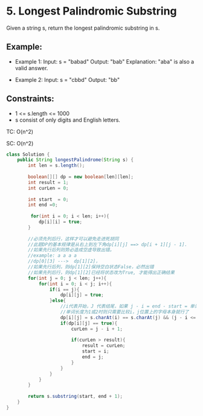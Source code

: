# 5. Longest Palindromic Substring

Given a string s, return the longest palindromic substring in s.

## Example:
+ Example 1:
Input: s = "babad"
Output: "bab"
Explanation: "aba" is also a valid answer.

+ Example 2:
Input: s = "cbbd"
Output: "bb"
 

## Constraints:
+ 1 <= s.length <= 1000
+ s consist of only digits and English letters.

TC: O(n^2)

SC: O(n^2)

```java
class Solution {
    public String longestPalindrome(String s) {
        int len = s.length();
        
        boolean[][] dp = new boolean[len][len];
        int result = 1;
        int curLen = 0;
        
        int start  = 0;
        int end =0;
        
         for(int i = 0; i < len; i++){
            dp[i][i] = true;
        }
        
        //必须先列后行，这样才可以避免走进死胡同
        //此题DP的基本规律是从右上到左下角dp[i][j] ==> dp[i + 1][j - 1].
        //如果先行后列则势必造成空虚导致出错。
        //example: a a a a
        //dp[0][3] --->  dp[1][2]，
        //如果先行后列，则dp[1][2]保持空白状态False，必然出错
        //如果先列后行，则dp[1][2]已经将状态改为True, 才能得出正确结果
        for(int j = 0; j < len; j++){
            for(int i = 0; i < j; i++){
                if(i == j){
                    dp[i][j] = true;
                }else{
                    //i代表开始，J 代表结尾，如果 j - i = end - start = 单词长度
                    //单词长度为1或2时则只需要比较i，j位置上的字母本身就行了
                    dp[i][j] = s.charAt(i) == s.charAt(j) && (j - i <= 2 || dp[i + 1][j - 1]);
                    if(dp[i][j] == true){
                        curLen = j - i + 1;
                    
                        if(curLen > result){
                            result = curLen;
                            start = i;
                            end = j;
                        }
                    }
                }
            }
        }
        
        return s.substring(start, end + 1);
    }
}
```
